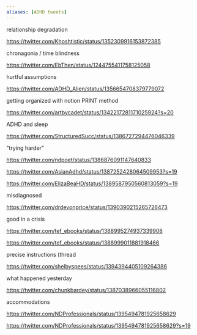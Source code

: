 ```yaml
---
aliases: [ADHD tweets]
---
```


relationship degradation

https://twitter.com/Khoshtistic/status/1352309916153872385

chronagonia / time blindness

https://twitter.com/EbThen/status/1244755411758125058


hurtful assumptions

https://twitter.com/ADHD_Alien/status/1356654708379779072 

getting organized with notion PRINT method

https://twitter.com/artbycadet/status/1342217281171025924?s=20 

ADHD and sleep

https://twitter.com/StructuredSucc/status/1386727294476046339 

"trying harder"

https://twitter.com/ndpoet/status/1386876091147640833 

https://twitter.com/AsianAdhd/status/1387252428064509953?s=19 

https://twitter.com/ElizaBeaHD/status/1389587950560813059?s=19 

misdiagnosed

https://twitter.com/drdevonprice/status/1390390215265726473 

good in a crisis

https://twitter.com/tef_ebooks/status/1388995274937339908 

https://twitter.com/tef_ebooks/status/1388999011881918466

precise instructions (thread

https://twitter.com/shelbyspees/status/1394394405109264386 

what happened yesterday

https://twitter.com/chunkbardey/status/1387038966055116802 

accommodations

https://twitter.com/NDProfessionals/status/1395494781925658629

https://twitter.com/NDProfessionals/status/1395494781925658629?s=19 